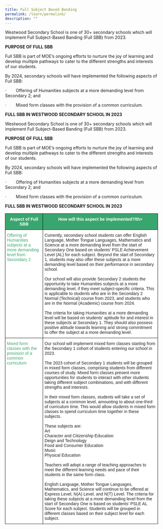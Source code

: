 ```yaml
---
title: Full Subject Based Banding
permalink: /learn/permalink/
description: ""
---
```

Westwood Secondary School is one of 30+ secondary schools which will implement Full Subject-Based Banding (Full SBB) from 2023.

**PURPOSE OF FULL SBB**

Full SBB is part of MOE’s ongoing efforts to nurture the joy of learning and develop multiple pathways to cater to the different strengths and interests of our students.

By 2024, secondary schools will have implemented the following aspects of Full SBB:

·&nbsp;&nbsp;&nbsp;&nbsp;&nbsp;&nbsp;&nbsp; Offering of Humanities subjects at a more demanding level from Secondary 2; and

·&nbsp;&nbsp;&nbsp;&nbsp;&nbsp;&nbsp;&nbsp; Mixed form classes with the provision of a common curriculum.

**FULL SBB IN WESTWOOD SECONDARY SCHOOL IN 2023**

Westwood Secondary School is one of 30+ secondary schools which will implement Full Subject-Based Banding (Full SBB) from 2023.

**PURPOSE OF FULL SBB**

Full SBB is part of MOE’s ongoing efforts to nurture the joy of learning and develop multiple pathways to cater to the different strengths and interests of our students.

By 2024, secondary schools will have implemented the following aspects of Full SBB:

·&nbsp;&nbsp;&nbsp;&nbsp;&nbsp;&nbsp;&nbsp; Offering of Humanities subjects at a more demanding level from Secondary 2; and

·&nbsp;&nbsp;&nbsp;&nbsp;&nbsp;&nbsp;&nbsp; Mixed form classes with the provision of a common curriculum.

**FULL SBB IN WESTWOOD SECONDARY SCHOOL IN 2023**

<style type="text/css">
.tg  {border-collapse:collapse;border-spacing:0;}
.tg td{border-color:black;border-style:solid;border-width:1px;font-family:Arial, sans-serif;font-size:14px;
  overflow:hidden;padding:10px 5px;word-break:normal;}
.tg th{border-color:black;border-style:solid;border-width:1px;font-family:Arial, sans-serif;font-size:14px;
  font-weight:normal;overflow:hidden;padding:10px 5px;word-break:normal;}
.tg .tg-0y1c{background-color:#3AA66F;color:#FFF;font-weight:bold;text-align:center;vertical-align:top}
.tg .tg-av5t{background-color:#FFF;color:#3AA66F;text-align:left;vertical-align:top}
.tg .tg-1ppo{background-color:#FFF;color:#222;text-align:left;vertical-align:middle}
</style>

<table class="tg">
<thead>
  <tr>
    <th class="tg-0y1c">Aspect of Full SBB</th>
    <th class="tg-0y1c">How will this aspect be implemented?/th&gt;
  </th></tr>
</thead>
<tbody>
  <tr>
    <td class="tg-av5t"><span style="text-decoration:none;color:#3AA66F">Offering of Humanities subjects at a more demanding level from Secondary 2</span></td>
    <td class="tg-1ppo"><span style="color:#222;background-color:#FFF">Currently, secondary school students can offer English Language, Mother Tongue Languages, Mathematics and Science at a more demanding level from the start of Secondary One based on students’ PSLE Achievement Level (AL) for each subject. Beyond the start of Secondary 1, students may also offer these subjects at a more demanding level based on their performance in secondary school.<br><br>Our school will also provide Secondary 2 students the opportunity to take Humanities subjects at a more demanding level, if they meet subject-specific criteria. This is applicable to students who are in the Secondary 2 Normal (Technical) course from 2023, and students who are in the Normal (Academic) course from 2024.<br><br>The criteria for taking Humanities at a more demanding level will be based on students’ aptitude for and interest in these subjects at Secondary 1. They should also possess positive attitude towards learning and strong commitment to offer the subject at a more demanding level.</span></td></tr>
<tr>
    <td class="tg-av5t"><span style="text-decoration:none;color:#3AA66F">Mixed form classes with the provision of a common curriculum</span></td>
    <td class="tg-1ppo"><span style="color:#222;background-color:#FFF">Our school will implement mixed form classes starting from the Secondary 1 cohort of students entering our school in 2023.<br><br>The 2023 cohort of Secondary 1 students will be grouped in mixed form classes, comprising students from different courses of study. Mixed form classes present more opportunities for students to interact with other students taking different subject combinations, and with different strengths and interests.<br><br>In their mixed form classes, students will take a set of subjects at a common level, amounting to about one-third of curriculum time. This would allow students in mixed form classes to spend curriculum time together in these subjects.<br><br>These subjects are:<br>
Art<br>
Character and Citizenship Education<br>
Deign and Technology<br>
Food and Consumer Education<br>
Music<br>
Physical Education<br><br>Teachers will adopt a range of teaching approaches to meet the different learning needs and pace of their students in the same form class.<br><br>English Language, Mother Tongue Languages, Mathematics, and Science will continue to be offered at Express Level, N(A) Level, and N(T) Level. The criteria for taking these subjects at a more demanding level from the start of Secondary One is based on students’ PSLE AL Score for each subject. Students will be grouped in different classes based on their subject level for each subject.</span></td></tr>
</tbody>
</table>